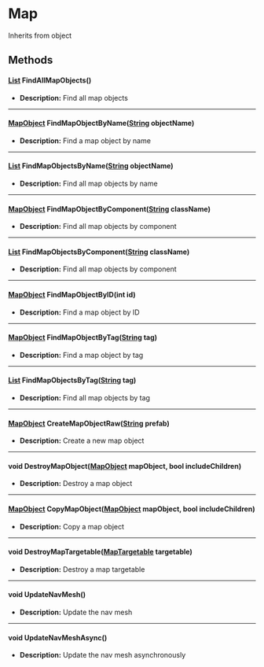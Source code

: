 # Map
Inherits from object
## Methods
#### [List](../objects/List.md) FindAllMapObjects()
- **Description:** Find all map objects

---

#### [MapObject](../objects/MapObject.md) FindMapObjectByName([String](../static/String.md) objectName)
- **Description:** Find a map object by name

---

#### [List](../objects/List.md) FindMapObjectsByName([String](../static/String.md) objectName)
- **Description:** Find all map objects by name

---

#### [MapObject](../objects/MapObject.md) FindMapObjectByComponent([String](../static/String.md) className)
- **Description:** Find all map objects by component

---

#### [List](../objects/List.md) FindMapObjectsByComponent([String](../static/String.md) className)
- **Description:** Find all map objects by component

---

#### [MapObject](../objects/MapObject.md) FindMapObjectByID(int id)
- **Description:** Find a map object by ID

---

#### [MapObject](../objects/MapObject.md) FindMapObjectByTag([String](../static/String.md) tag)
- **Description:** Find a map object by tag

---

#### [List](../objects/List.md) FindMapObjectsByTag([String](../static/String.md) tag)
- **Description:** Find all map objects by tag

---

#### [MapObject](../objects/MapObject.md) CreateMapObjectRaw([String](../static/String.md) prefab)
- **Description:** Create a new map object

---

#### void DestroyMapObject([MapObject](../objects/MapObject.md) mapObject, bool includeChildren)
- **Description:** Destroy a map object

---

#### [MapObject](../objects/MapObject.md) CopyMapObject([MapObject](../objects/MapObject.md) mapObject, bool includeChildren)
- **Description:** Copy a map object

---

#### void DestroyMapTargetable([MapTargetable](../objects/MapTargetable.md) targetable)
- **Description:** Destroy a map targetable

---

#### void UpdateNavMesh()
- **Description:** Update the nav mesh

---

#### void UpdateNavMeshAsync()
- **Description:** Update the nav mesh asynchronously
